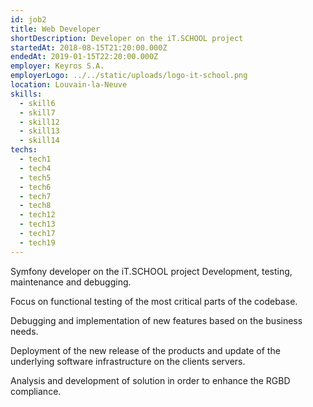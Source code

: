 ```yaml
---
id: job2
title: Web Developer
shortDescription: Developer on the iT.SCHOOL project     
startedAt: 2018-08-15T21:20:00.000Z
endedAt: 2019-01-15T22:20:00.000Z
employer: Keyros S.A.
employerLogo: ../../static/uploads/logo-it-school.png
location: Louvain-la-Neuve
skills:
  - skill6
  - skill7
  - skill12
  - skill13
  - skill14
techs:
  - tech1
  - tech4
  - tech5
  - tech6
  - tech7
  - tech8
  - tech12
  - tech13
  - tech17
  - tech19
---
```

Symfony developer on the iT.SCHOOL project
Development, testing, maintenance and debugging.

Focus on functional testing of the most critical parts of the codebase.

Debugging and implementation of new features based on the business needs.

Deployment of the new release of the products and update of the underlying software infrastructure on the clients servers.

Analysis and development of solution in order to enhance the RGBD compliance. 